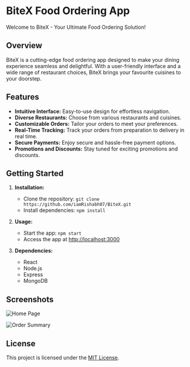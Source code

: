 # BiteX Food Ordering App

Welcome to BiteX - Your Ultimate Food Ordering Solution!

## Overview

BiteX is a cutting-edge food ordering app designed to make your dining experience seamless and delightful. With a user-friendly interface and a wide range of restaurant choices, BiteX brings your favourite cuisines to your doorstep.

## Features

- **Intuitive Interface:** Easy-to-use design for effortless navigation.
- **Diverse Restaurants:** Choose from various restaurants and cuisines.
- **Customizable Orders:** Tailor your orders to meet your preferences.
- **Real-Time Tracking:** Track your orders from preparation to delivery in real time.
- **Secure Payments:** Enjoy secure and hassle-free payment options.
- **Promotions and Discounts:** Stay tuned for exciting promotions and discounts.

## Getting Started

1. **Installation:**
   - Clone the repository: `git clone https://github.com/iamRishabh07/BiteX.git`
   - Install dependencies: `npm install`

2. **Usage:**
   - Start the app: `npm start`
   - Access the app at [http://localhost:3000](http://localhost:3000)

3. **Dependencies:**
   - React
   - Node.js
   - Express
   - MongoDB

## Screenshots

![Home Page](screenshots/home.png)

![Order Summary](screenshots/order-summary.png)


## License

This project is licensed under the [MIT License](LICENSE).
